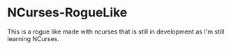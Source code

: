 # NCurses-RogueLike
This is a rogue like made with ncurses that is still in development as I'm still learning NCurses.
